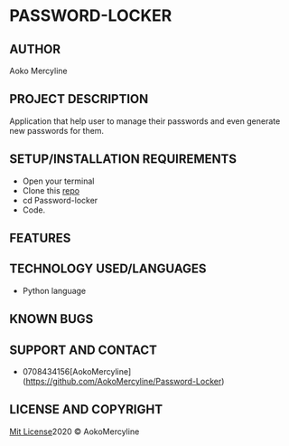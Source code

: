 # PASSWORD-LOCKER

## AUTHOR
 Aoko Mercyline

 ## PROJECT DESCRIPTION

 Application that  help user  to manage  their passwords and even generate new passwords for them.

 ## SETUP/INSTALLATION REQUIREMENTS

 * Open your terminal
 * Clone this [repo](https://github.com/AokoMercyline/Password-Locker.git)
 * cd Password-locker
 * Code.

 ## FEATURES


 ## TECHNOLOGY USED/LANGUAGES

 * Python language

 ## KNOWN BUGS

 ## SUPPORT AND CONTACT

 * 0708434156[AokoMercyline] (https://github.com/AokoMercyline/Password-Locker)

## LICENSE AND COPYRIGHT

[Mit License](https://opensource.org/licenses/MIT)2020 &copy; AokoMercyline
